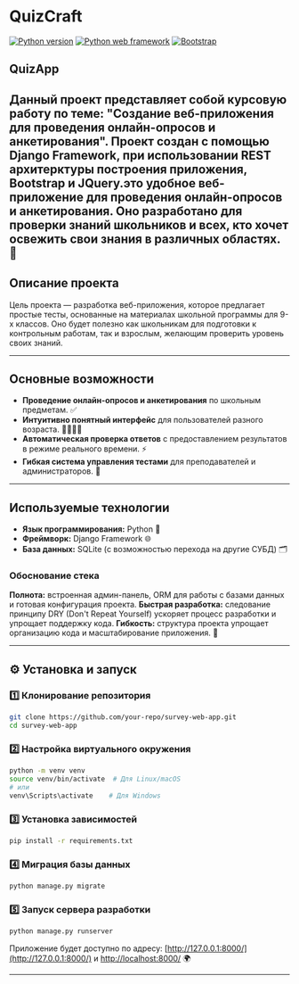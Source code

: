 # QuizCraft
[![Python version](https://img.shields.io/static/v1?label=Python&logo=python&message=3.12.7&color=blue)](https://www.python.org/)
[![Python web framework](https://img.shields.io/static/v1?label=Django&logo=django&message=5.0.6&color=blue)](https://www.djangoproject.com/)
[![Bootstrap](https://img.shields.io/static/v1?label=Bootstrap&logo=bootstrap&message=5.3.2&color=purple)](https://getbootstrap.com/)


## QuizApp
Данный проект представляет собой курсовую работу по теме: "**Создание веб-приложения для проведения онлайн-опросов и анкетирования**". Проект создан с помощью Django Framework, при использовании REST архитерктуры построения приложения, Bootstrap и JQuery.это удобное веб-приложение для проведения онлайн-опросов и анкетирования. Оно разработано для проверки знаний школьников и всех, кто хочет освежить свои знания в различных областях. 📝
---

## Описание проекта
Цель проекта — разработка веб-приложения, которое предлагает простые тесты, основанные на материалах школьной программы для 9-х классов. Оно будет полезно как школьникам для подготовки к контрольным работам, так и взрослым, желающим проверить уровень своих знаний.

---

## Основные возможности

- **Проведение онлайн-опросов и анкетирования** по школьным предметам. ✅
- **Интуитивно понятный интерфейс** для пользователей разного возраста. 👩‍🎓🧑‍💻
- **Автоматическая проверка ответов** с предоставлением результатов в режиме реального времени. ⚡
- **Гибкая система управления тестами** для преподавателей и администраторов. 🔧

---

## Используемые технологии

- **Язык программирования:** Python 🐍
- **Фреймворк:** Django Framework 🌐
- **База данных:** SQLite (с возможностью перехода на другие СУБД) 🗂️

### Обоснование стека

**Полнота:** встроенная админ-панель, ORM для работы с базами данных и готовая конфигурация проекта.
**Быстрая разработка:** следование принципу DRY (Don't Repeat Yourself) ускоряет процесс разработки и упрощает поддержку кода.
**Гибкость:** структура проекта упрощает организацию кода и масштабирование приложения. 📏


---

## ⚙️ Установка и запуск

### 1️⃣ Клонирование репозитория

```bash
git clone https://github.com/your-repo/survey-web-app.git
cd survey-web-app
```

### 2️⃣ Настройка виртуального окружения

```bash
python -m venv venv
source venv/bin/activate  # Для Linux/macOS
# или
venv\Scripts\activate    # Для Windows
```

### 3️⃣ Установка зависимостей

```bash
pip install -r requirements.txt
```

### 4️⃣ Миграция базы данных

```bash
python manage.py migrate
```

### 5️⃣ Запуск сервера разработки

```bash
python manage.py runserver
```

Приложение будет доступно по адресу: [http://127.0.0.1:8000/](http://127.0.0.1:8000/) и [http://localhost:8000/](http://localhost:8000/) 🌍

---

